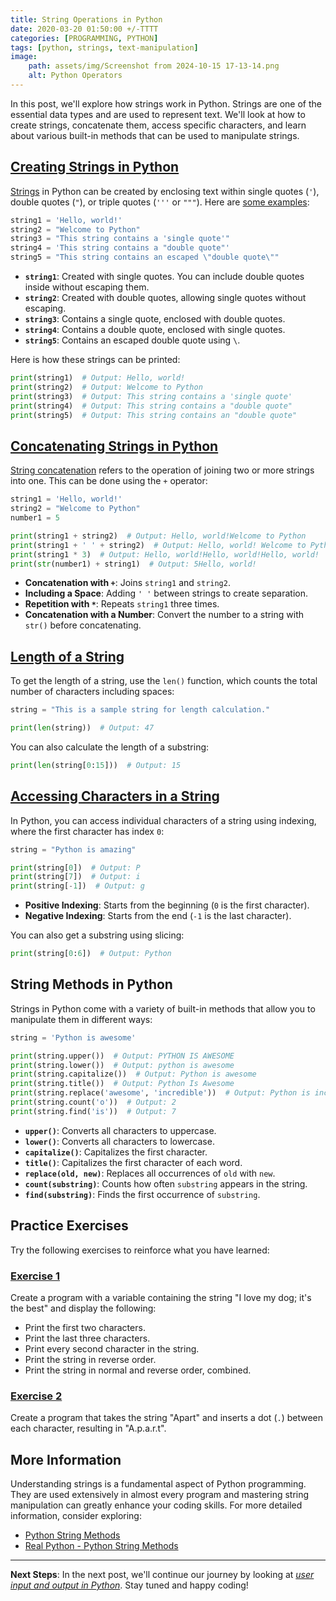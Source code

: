 ```yaml
---
title: String Operations in Python 
date: 2020-03-20 01:50:00 +/-TTTT
categories: [PROGRAMMING, PYTHON]
tags: [python, strings, text-manipulation]
image:
    path: assets/img/Screenshot from 2024-10-15 17-13-14.png
    alt: Python Operators
---
```


In this post, we'll explore how strings work in Python. Strings are one of the essential data types and are used to represent text. We'll look at how to create strings, concatenate them, access specific characters, and learn about various built-in methods that can be used to manipulate strings.

## [Creating Strings in Python](https://github.com/yonrasgg/Scripts/blob/main/Python/5.Comments.py)

[Strings](https://github.com/yonrasgg/Scripts/blob/main/Python/12.Strings.py) in Python can be created by enclosing text within single quotes (`'`), double quotes (`"`), or triple quotes (`'''` or `"""`). Here are [some examples](https://github.com/yonrasgg/Scripts/blob/main/Python/15.StringMethods.py):

```python
string1 = 'Hello, world!'
string2 = "Welcome to Python"
string3 = "This string contains a 'single quote'"
string4 = 'This string contains a "double quote"'
string5 = "This string contains an escaped \"double quote\""
```

- **`string1`**: Created with single quotes. You can include double quotes inside without escaping them.
- **`string2`**: Created with double quotes, allowing single quotes without escaping.
- **`string3`**: Contains a single quote, enclosed with double quotes.
- **`string4`**: Contains a double quote, enclosed with single quotes.
- **`string5`**: Contains an escaped double quote using `\`.

Here is how these strings can be printed:

```python
print(string1)  # Output: Hello, world!
print(string2)  # Output: Welcome to Python
print(string3)  # Output: This string contains a 'single quote'
print(string4)  # Output: This string contains a "double quote"
print(string5)  # Output: This string contains an "double quote"
```

## [Concatenating Strings in Python](https://github.com/yonrasgg/Scripts/blob/main/Python/14.StringConcatenation.py)

[String concatenation](https://github.com/yonrasgg/Scripts/blob/main/Python/14.StringConcatenation.py) refers to the operation of joining two or more strings into one. This can be done using the `+` operator:

```python
string1 = 'Hello, world!'
string2 = "Welcome to Python"
number1 = 5

print(string1 + string2)  # Output: Hello, world!Welcome to Python
print(string1 + ' ' + string2)  # Output: Hello, world! Welcome to Python
print(string1 * 3)  # Output: Hello, world!Hello, world!Hello, world!
print(str(number1) + string1)  # Output: 5Hello, world!
```

- **Concatenation with `+`**: Joins `string1` and `string2`.
- **Including a Space**: Adding `' '` between strings to create separation.
- **Repetition with `*`**: Repeats `string1` three times.
- **Concatenation with a Number**: Convert the number to a string with `str()` before concatenating.

## [Length of a String](https://github.com/yonrasgg/Scripts/blob/main/Python/16.StringLenght.py)

To get the length of a string, use the `len()` function, which counts the total number of characters including spaces:

```python
string = "This is a sample string for length calculation."

print(len(string))  # Output: 47
```

You can also calculate the length of a substring:

```python
print(len(string[0:15]))  # Output: 15
```

## [Accessing Characters in a String](https://github.com/yonrasgg/Scripts/blob/main/Python/13.SubStrings.py)

In Python, you can access individual characters of a string using indexing, where the first character has index `0`:

```python
string = "Python is amazing"

print(string[0])  # Output: P
print(string[7])  # Output: i
print(string[-1])  # Output: g
```

- **Positive Indexing**: Starts from the beginning (`0` is the first character).
- **Negative Indexing**: Starts from the end (`-1` is the last character).

You can also get a substring using slicing:

```python
print(string[0:6])  # Output: Python
```

## String Methods in Python

Strings in Python come with a variety of built-in methods that allow you to manipulate them in different ways:

```python
string = 'Python is awesome'

print(string.upper())  # Output: PYTHON IS AWESOME
print(string.lower())  # Output: python is awesome
print(string.capitalize())  # Output: Python is awesome
print(string.title())  # Output: Python Is Awesome
print(string.replace('awesome', 'incredible'))  # Output: Python is incredible
print(string.count('o'))  # Output: 2
print(string.find('is'))  # Output: 7
```

- **`upper()`**: Converts all characters to uppercase.
- **`lower()`**: Converts all characters to lowercase.
- **`capitalize()`**: Capitalizes the first character.
- **`title()`**: Capitalizes the first character of each word.
- **`replace(old, new)`**: Replaces all occurrences of `old` with `new`.
- **`count(substring)`**: Counts how often `substring` appears in the string.
- **`find(substring)`**: Finds the first occurrence of `substring`.

## Practice Exercises

Try the following exercises to reinforce what you have learned:

### [Exercise 1](https://github.com/yonrasgg/Scripts/blob/main/Python/17.Ejxercise_1.py)
Create a program with a variable containing the string "I love my dog; it's the best" and display the following:
- Print the first two characters.
- Print the last three characters.
- Print every second character in the string.
- Print the string in reverse order.
- Print the string in normal and reverse order, combined.

### [Exercise 2](https://github.com/yonrasgg/Scripts/blob/main/Python/18.Exercise_2.py)
Create a program that takes the string "Apart" and inserts a dot (`.`) between each character, resulting in "A.p.a.r.t".

## More Information

Understanding strings is a fundamental aspect of Python programming. They are used extensively in almost every program and mastering string manipulation can greatly enhance your coding skills. For more detailed information, consider exploring:

- [Python String Methods](https://docs.python.org/3/library/stdtypes.html#string-methods)
- [Real Python - Python String Methods](https://realpython.com/python-strings/)

---

**Next Steps**: In the next post, we'll continue our journey by looking at [*user input and output in Python*](https://gaaspkm.online/posts/user-input-output-in-python/). Stay tuned and happy coding!
